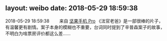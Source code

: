 layout: weibo
date: 2018-05-29 18:59:38
---
2018-05-29 18:59:38  &nbsp;&nbsp;&nbsp;&nbsp;&nbsp;&nbsp; 来自 <a href="http://app.weibo.com/t/feed/Z4AgP" rel="nofollow">坚果手机 Pro</a>
《法官老爸》是一部很棒的片子，有温馨更有剧情。案子本身的模糊也不重要，台词同时提到了辛普森案子的故事，不明白为啥票房评价都这么差…… ​​​
